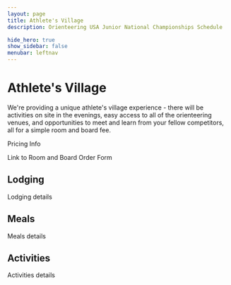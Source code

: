 ```yaml
---
layout: page
title: Athlete's Village
description: Orienteering USA Junior National Championships Schedule

hide_hero: true
show_sidebar: false
menubar: leftnav
---
```


# Athlete's Village

We're providing a unique athlete's village experience - there will be activities on site in the evenings, easy access to all of the orienteering venues, and opportunities to meet and learn from your fellow competitors, all for a simple room and board fee.

Pricing Info

Link to Room and Board Order Form

## Lodging

Lodging details

## Meals

Meals details

## Activities

Activities details
